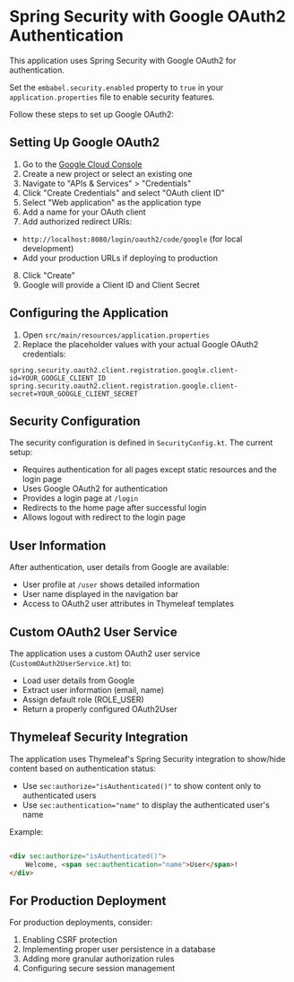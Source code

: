 # Spring Security with Google OAuth2 Authentication

This application uses Spring Security with Google OAuth2 for authentication.

Set the `embabel.security.enabled` property to `true` in your `application.properties` file to enable security features.

Follow these steps to set up Google OAuth2:

## Setting Up Google OAuth2

1. Go to the [Google Cloud Console](https://console.cloud.google.com/)
2. Create a new project or select an existing one
3. Navigate to "APIs & Services" > "Credentials"
4. Click "Create Credentials" and select "OAuth client ID"
5. Select "Web application" as the application type
6. Add a name for your OAuth client
7. Add authorized redirect URIs:

- `http://localhost:8080/login/oauth2/code/google` (for local development)
- Add your production URLs if deploying to production

8. Click "Create"
9. Google will provide a Client ID and Client Secret

## Configuring the Application

1. Open `src/main/resources/application.properties`
2. Replace the placeholder values with your actual Google OAuth2 credentials:

```properties
spring.security.oauth2.client.registration.google.client-id=YOUR_GOOGLE_CLIENT_ID
spring.security.oauth2.client.registration.google.client-secret=YOUR_GOOGLE_CLIENT_SECRET
```

## Security Configuration

The security configuration is defined in `SecurityConfig.kt`. The current setup:

- Requires authentication for all pages except static resources and the login page
- Uses Google OAuth2 for authentication
- Provides a login page at `/login`
- Redirects to the home page after successful login
- Allows logout with redirect to the login page

## User Information

After authentication, user details from Google are available:

- User profile at `/user` shows detailed information
- User name displayed in the navigation bar
- Access to OAuth2 user attributes in Thymeleaf templates

## Custom OAuth2 User Service

The application uses a custom OAuth2 user service (`CustomOAuth2UserService.kt`) to:

- Load user details from Google
- Extract user information (email, name)
- Assign default role (ROLE_USER)
- Return a properly configured OAuth2User

## Thymeleaf Security Integration

The application uses Thymeleaf's Spring Security integration to show/hide content based on authentication status:

- Use `sec:authorize="isAuthenticated()"` to show content only to authenticated users
- Use `sec:authentication="name"` to display the authenticated user's name

Example:

```html

<div sec:authorize="isAuthenticated()">
    Welcome, <span sec:authentication="name">User</span>!
</div>
```

## For Production Deployment

For production deployments, consider:

1. Enabling CSRF protection
2. Implementing proper user persistence in a database
3. Adding more granular authorization rules
4. Configuring secure session management